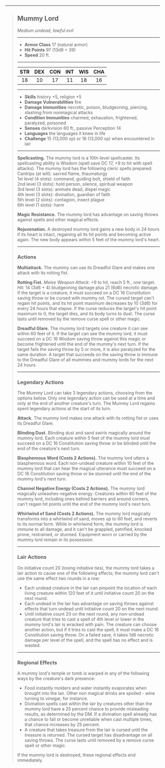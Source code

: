 ***
> ## Mummy Lord
> *Medium undead, lawful evil*
> 
> ***
> 
> - **Armor Class** 17 (natural armor)
> - **Hit Points** 97 (13d8 + 39)
> - **Speed** 20 ft.
> 
> ***
> 
> |STR|DEX|CON|INT|WIS|CHA|
> |:---:|:---:|:---:|:---:|:---:|:---:|
> |18|10|17|11|18|16|
> 
> ***
> 
> - **Skills** history +5, religion +5
> - **Damage Vulnerabilities** fire
> - **Damage Immunities** necrotic, poison, bludgeoning, piercing, slashing from nonmagical attacks
> - **Condition Immunities** charmed, exhaustion, frightened, paralyzed, poisoned
> - **Senses** darkvision 60 ft., passive Perception 14
> - **Languages** the languages it knew in life
> - **Challenge** 15 (13,000 xp) or 16 (13,000 xp) when encountered in lair
> 
> ***
> 
> **Spellcasting.** The mummy lord is a 10th-level spellcaster. Its spellcasting ability is Wisdom (spell save DC 17, +9 to hit with spell attacks). The mummy lord has the following cleric spells prepared:  
> Cantrips (at will): sacred flame, thaumaturgy  
> 1st level (4 slots): command, guiding bolt, shield of faith  
> 2nd level (3 slots): hold person, silence, spiritual weapon  
> 3rd level (3 slots): animate dead, dispel magic  
> 4th level (3 slots): divination, guardian of faith  
> 5th level (2 slots): contagion, insect plague  
> 6th level (1 slots): harm
> 
> **Magic Resistance.** The mummy lord has advantage on saving throws against spells and other magical effects.
> 
> **Rejuvenation.** A destroyed mummy lord gains a new body in 24 hours if its heart is intact, regaining all its hit points and becoming active again. The new body appears within 5 feet of the mummy lord's heart.
> 
> ***
> 
> ### Actions
> **Multiattack.** The mummy can use its Dreadful Glare and makes one attack with its rotting fist.
> 
> **Rotting Fist.** *Melee Weapon Attack:* +9 to hit, reach 5 ft., one target. *Hit:* 14 (3d6 + 4) bludgeoning damage plus 21 (6d6) necrotic damage. If the target is a creature, it must succeed on a DC 16 Constitution saving throw or be cursed with mummy rot. The cursed target can't regain hit points, and its hit point maximum decreases by 10 (3d6) for every 24 hours that elapse. If the curse reduces the target's hit point maximum to 0, the target dies, and its body turns to dust. The curse lasts until removed by the remove curse spell or other magic.
> 
> **Dreadful Glare.** The mummy lord targets one creature it can see within 60 feet of it. If the target can see the mummy lord, it must succeed on a DC 16 Wisdom saving throw against this magic or become frightened until the end of the mummy's next turn. If the target fails the saving throw by 5 or more, it is also paralyzed for the same duration. A target that succeeds on the saving throw is immune to the Dreadful Glare of all mummies and mummy lords for the next 24 hours.
> 
> ***
> 
> ### Legendary Actions
> The Mummy Lord can take 3 legendary actions, choosing from the options below. Only one legendary action can be used at a time and only at the end of another creature's turn. The Mummy Lord regains spent legendary actions at the start of its turn.
> 
> **Attack.** The mummy lord makes one attack with its rotting fist or uses its Dreadful Glare.
> 
> **Blinding Dust.** Blinding dust and sand swirls magically around the mummy lord. Each creature within 5 feet of the mummy lord must succeed on a DC 16 Constitution saving throw or be blinded until the end of the creature's next turn.
> 
> **Blasphemous Word (Costs 2 Actions).** The mummy lord utters a blasphemous word. Each non-undead creature within 10 feet of the mummy lord that can hear the magical utterance must succeed on a DC 16 Constitution saving throw or be stunned until the end of the mummy lord's next turn.
> 
> **Channel Negative Energy (Costs 2 Actions).** The mummy lord magically unleashes negative energy. Creatures within 60 feet of the mummy lord, including ones behind barriers and around corners, can't regain hit points until the end of the mummy lord's next turn.
> 
> **Whirlwind of Sand (Costs 2 Actions).** The mummy lord magically transforms into a whirlwind of sand, moves up to 60 feet, and reverts to its normal form. While in whirlwind form, the mummy lord is immune to all damage, and it can't be grappled, petrified, knocked prone, restrained, or stunned. Equipment worn or carried by the mummy lord remain in its possession.
> 
> ***
> 
> ### Lair Actions
> On initiative count 20 (losing initiative ties), the mummy lord takes a lair action to cause one of the following effects; the mummy lord can't use the same effect two rounds in a row:
> - Each undead creature in the lair can pinpoint the location of each living creature within 120 feet of it until initiative count 20 on the next round.  
> - Each undead in the lair has advantage on saving throws against effects that turn undead until initiative count 20 on the next round.  
> - Until initiative count 20 on the next round, any non-undead creature that tries to cast a spell of 4th level or lower in the mummy lord's lair is wracked with pain. The creature can choose another action, but if it tries to cast the spell, it must make a DC 16 Constitution saving throw. On a failed save, it takes 1d6 necrotic damage per level of the spell, and the spell has no effect and is wasted.
> 
> ***
> 
> ### Regional Effects
> A mummy lord's temple or tomb is warped in any of the following ways by the creature's dark presence:
> - Food instantly molders and water instantly evaporates when brought into the lair. Other non magical drinks are spoiled - wine turning to vinegar, for instance.  
> - Divination spells cast within the lair by creatures other than the mummy lord have a 25 percent chance to provide misleading results, as determined by the DM. If a divination spell already has a chance to fail or become unreliable when cast multiple times, that chance increases by 25 percent.  
> - A creature that takes treasure from the lair is cursed until the treasure is returned. The cursed target has disadvantage on all saving throws. The curse lasts until removed by a remove curse spell or other magic.
> 
> If the mummy lord is destroyed, these regional effects end immediately.